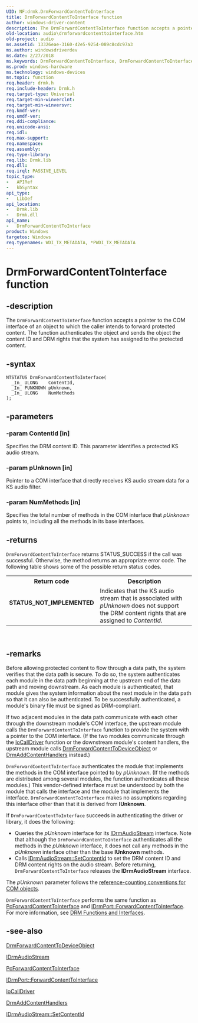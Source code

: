 ```yaml
---
UID: NF:drmk.DrmForwardContentToInterface
title: DrmForwardContentToInterface function
author: windows-driver-content
description: The DrmForwardContentToInterface function accepts a pointer to the COM interface of an object to which the caller intends to forward protected content.
old-location: audio\drmforwardcontenttointerface.htm
old-project: audio
ms.assetid: 13326eae-3160-42e5-9254-089c8cdc97a3
ms.author: windowsdriverdev
ms.date: 2/27/2018
ms.keywords: DrmForwardContentToInterface, DrmForwardContentToInterface function [Audio Devices], aud-prop2_c065f793-db14-4fc9-8804-f6d86754e106.xml, audio.drmforwardcontenttointerface, drmk/DrmForwardContentToInterface
ms.prod: windows-hardware
ms.technology: windows-devices
ms.topic: function
req.header: drmk.h
req.include-header: Drmk.h
req.target-type: Universal
req.target-min-winverclnt: 
req.target-min-winversvr: 
req.kmdf-ver: 
req.umdf-ver: 
req.ddi-compliance: 
req.unicode-ansi: 
req.idl: 
req.max-support: 
req.namespace: 
req.assembly: 
req.type-library: 
req.lib: Drmk.lib
req.dll: 
req.irql: PASSIVE_LEVEL
topic_type:
-	APIRef
-	kbSyntax
api_type:
-	LibDef
api_location:
-	Drmk.lib
-	Drmk.dll
api_name:
-	DrmForwardContentToInterface
product: Windows
targetos: Windows
req.typenames: WDI_TX_METADATA, *PWDI_TX_METADATA
---
```


# DrmForwardContentToInterface function


## -description


The <code>DrmForwardContentToInterface</code> function accepts a pointer to the COM interface of an object to which the caller intends to forward protected content. The function authenticates the object and sends the object the content ID and DRM rights that the system has assigned to the protected content.


## -syntax


````
NTSTATUS DrmForwardContentToInterface(
  _In_ ULONG    ContentId,
  _In_ PUNKNOWN pUnknown,
  _In_ ULONG    NumMethods
);
````


## -parameters




### -param ContentId [in]

Specifies the DRM content ID. This parameter identifies a protected KS audio stream.


### -param pUnknown [in]

Pointer to a COM interface that directly receives KS audio stream data for a KS audio filter.


### -param NumMethods [in]

Specifies the total number of methods in the COM interface that <i>pUnknown</i> points to, including all the methods in its base interfaces.


## -returns



<code>DrmForwardContentToInterface</code> returns STATUS_SUCCESS if the call was successful. Otherwise, the method returns an appropriate error code. The following table shows some of the possible return status codes.

<table>
<tr>
<th>Return code</th>
<th>Description</th>
</tr>
<tr>
<td width="40%">
<dl>
<dt><b>STATUS_NOT_IMPLEMENTED</b></dt>
</dl>
</td>
<td width="60%">
Indicates that the KS audio stream that is associated with <i>pUnknown</i> does not support the DRM content rights that are assigned to <i>ContentId</i>.

</td>
</tr>
</table>
 




## -remarks



Before allowing protected content to flow through a data path, the system verifies that the data path is secure. To do so, the system authenticates each module in the data path beginning at the upstream end of the data path and moving downstream. As each module is authenticated, that module gives the system information about the next module in the data path so that it can also be authenticated. To be successfully authenticated, a module's binary file must be signed as DRM-compliant.

If two adjacent modules in the data path communicate with each other through the downstream module's COM interface, the upstream module calls the <code>DrmForwardContentToInterface</code> function to provide the system with a pointer to the COM interface. (If the two modules communicate through the <a href="..\wdm\nf-wdm-iocalldriver.md">IoCallDriver</a> function or the downstream module's content handlers, the upstream module calls <a href="..\drmk\nf-drmk-drmforwardcontenttodeviceobject.md">DrmForwardContentToDeviceObject</a> or <a href="..\drmk\nf-drmk-drmaddcontenthandlers.md">DrmAddContentHandlers</a> instead.)

<code>DrmForwardContentToInterface</code> authenticates the module that implements the methods in the COM interface pointed to by <i>pUnknown</i>. (If the methods are distributed among several modules, the function authenticates all these modules.) This vendor-defined interface must be understood by both the module that calls the interface and the module that implements the interface. <code>DrmForwardContentToInterface</code> makes no assumptions regarding this interface other than that it is derived from <b>IUnknown</b>.

If <code>DrmForwardContentToInterface</code> succeeds in authenticating the driver or library, it does the following:

<ul>
<li>
Queries the <i>pUnknown</i> interface for its <a href="..\drmk\nn-drmk-idrmaudiostream.md">IDrmAudioStream</a> interface. Note that although the <code>DrmForwardContentToInterface</code> authenticates all the methods in the <i>pUnknown</i> interface, it does not call any methods in the <i>pUnknown</i> interface other than the base <b>IUnknown</b> methods.

</li>
<li>
Calls <a href="https://msdn.microsoft.com/library/windows/hardware/ff536570">IDrmAudioStream::SetContentId</a> to set the DRM content ID and DRM content rights on the audio stream. Before returning, <code>DrmForwardContentToInterface</code> releases the <b>IDrmAudioStream</b> interface.

</li>
</ul>
The <i>pUnknown</i> parameter follows the <a href="https://msdn.microsoft.com/e6b19110-37e2-4d23-a528-6393c12ab650">reference-counting conventions for COM objects</a>.

<code>DrmForwardContentToInterface</code> performs the same function as <a href="..\portcls\nf-portcls-pcforwardcontenttointerface.md">PcForwardContentToInterface</a> and <a href="https://msdn.microsoft.com/library/windows/hardware/ff536586">IDrmPort::ForwardContentToInterface</a>. For more information, see <a href="https://msdn.microsoft.com/62c739da-91e8-428e-b76c-ec9621b12597">DRM Functions and Interfaces</a>.




## -see-also

<a href="..\drmk\nf-drmk-drmforwardcontenttodeviceobject.md">DrmForwardContentToDeviceObject</a>



<a href="..\drmk\nn-drmk-idrmaudiostream.md">IDrmAudioStream</a>



<a href="..\portcls\nf-portcls-pcforwardcontenttointerface.md">PcForwardContentToInterface</a>



<a href="https://msdn.microsoft.com/library/windows/hardware/ff536586">IDrmPort::ForwardContentToInterface</a>



<a href="..\wdm\nf-wdm-iocalldriver.md">IoCallDriver</a>



<a href="..\drmk\nf-drmk-drmaddcontenthandlers.md">DrmAddContentHandlers</a>



<a href="https://msdn.microsoft.com/library/windows/hardware/ff536570">IDrmAudioStream::SetContentId</a>



 

 


